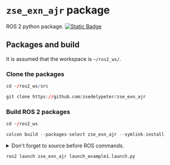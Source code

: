 # `zse_exn_ajr` package
ROS 2 python package.  [![Static Badge](https://img.shields.io/badge/ROS_2-Humble-34aec5)](https://docs.ros.org/en/humble/)
## Packages and build

It is assumed that the workspace is `~/ros2_ws/`.

### Clone the packages
``` r
cd ~/ros2_ws/src
```
``` r
git clone https://github.com/zsedelypeter/zse_exn_ajr
```

### Build ROS 2 packages
``` r
cd ~/ros2_ws
```
``` r
colcon build --packages-select zse_exn_ajr --symlink-install
```

<details>
<summary> Don't forget to source before ROS commands.</summary>

``` bash
source ~/ros2_ws/install/setup.bash
```
</details>

``` r
ros2 launch zse_exn_ajr launch_example1.launch.py
```